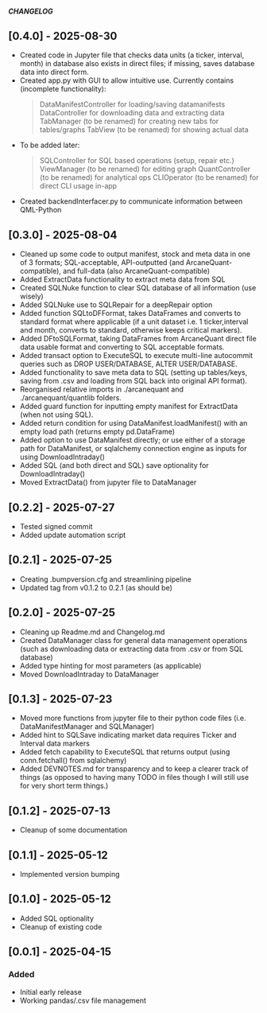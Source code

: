 ##### CHANGELOG

## [0.4.0] - 2025-08-30
- Created code in Jupyter file that checks data units (a ticker, interval, month) in database also exists in direct files; if missing, saves database data into direct form.
- Created app.py with GUI to allow intuitive use. Currently contains (incomplete functionality):
    > DataManifestController for loading/saving datamanifests
    > DataController for downloading data and extracting data
    > TabManager (to be renamed) for creating new tabs for tables/graphs
    > TabView (to be renamed) for showing actual data
- To be added later:
    > SQLController for SQL based operations (setup, repair etc.)
    > ViewManager (to be renamed) for editing graph
    > QuantController (to be renamed) for analytical ops
    > CLIOperator (to be renamed) for direct CLI usage in-app
- Created backendInterfacer.py to communicate information between QML-Python

## [0.3.0] - 2025-08-04
- Cleaned up some code to output manifest, stock and meta data in one of 3 formats; SQL-acceptable, API-outputted (and ArcaneQuant-compatible), and full-data (also ArcaneQuant-compatible)
- Added ExtractData functionality to extract meta data from SQL
- Created SQLNuke function to clear SQL database of all information (use wisely)
- Added SQLNuke use to SQLRepair for a deepRepair option
- Added function SQLtoDFFormat, takes DataFrames and converts to standard format where applicable (if a unit dataset i.e. 1 ticker,interval and month, converts to standard, otherwise keeps critical markers).
- Added DFtoSQLFormat, taking DataFrames from ArcaneQuant direct file data usable format and converting to SQL acceptable formats.
- Added transact option to ExecuteSQL to execute multi-line autocommit queries such as DROP USER/DATABASE, ALTER USER/DATABASE.
- Added functionality to save meta data to SQL (setting up tables/keys, saving from .csv and loading from SQL back into original API format).
- Reorganised relative imports in ./arcanequant and ./arcanequant/quantlib folders.
- Added guard function for inputting empty manifest for ExtractData (when not using SQL).
- Added return condition for using DataManifest.loadManifest() with an empty load path (returns empty pd.DataFrame)
- Added option to use DataManifest directly; or use either of a storage path for DataManifest, or sqlalchemy connection engine as inputs for using DownloadIntraday()
- Added SQL (and both direct and SQL) save optionality for DownloadIntraday()
- Moved ExtractData() from jupyter file to DataManager

## [0.2.2] - 2025-07-27
- Tested signed commit
- Added update automation script

## [0.2.1] - 2025-07-25
- Creating .bumpversion.cfg and streamlining pipeline
- Updated tag from v0.1.2 to 0.2.1 (as should be)

## [0.2.0] - 2025-07-25
- Cleaning up Readme.md and Changelog.md
- Created DataManager class for general data management operations (such as downloading data or extracting data from .csv or from SQL database)
- Added type hinting for most parameters (as applicable)
- Moved DownloadIntraday to DataManager

## [0.1.3] - 2025-07-23
- Moved more functions from jupyter file to their python code files (i.e. DataManifestManager and SQLManager)
- Added hint to SQLSave indicating market data requires Ticker and Interval data markers
- Added fetch capability to ExecuteSQL that returns output (using conn.fetchall() from sqlalchemy)
- Added DEVNOTES.md for transparency and to keep a clearer track of things (as opposed to having many TODO in files though I will still use for very short term things.)

## [0.1.2] - 2025-07-13
- Cleanup of some documentation

## [0.1.1] - 2025-05-12
- Implemented version bumping

## [0.1.0] - 2025-05-12
- Added SQL optionality
- Cleanup of existing code

## [0.0.1] - 2025-04-15
### Added
- Initial early release
- Working pandas/.csv file management

